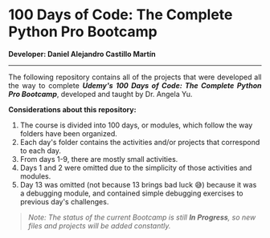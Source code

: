 # 100 Days of Code: The Complete Python Pro Bootcamp

<strong>Developer: Daniel Alejandro Castillo Martín</strong>

---
<p style="text-align:justify;">The following repository contains all of the projects that were developed all the way to complete <em><strong>Udemy's 100 Days of Code: The Complete Python Pro Bootcamp</strong></em>, developed and taught by Dr. Angela Yu. </p>

<b>Considerations about this repository:</b>


1. The course is divided into 100 days, or modules, which follow the way folders have been organized.
2. Each day's folder contains the activities and/or projects that correspond to each day.
3. From days 1-9, there are mostly small activities.
4. Days 1 and 2 were omitted due to the simplicity of those activities and modules.
5. Day 13 was omitted (not because 13 brings bad luck 😅) because it was a debugging module, and contained simple debugging exercises to previous day's challenges.


> <em>Note: The status of the current Bootcamp is still <b>In Progress</b>, so new files and projects will be added constantly.</em>